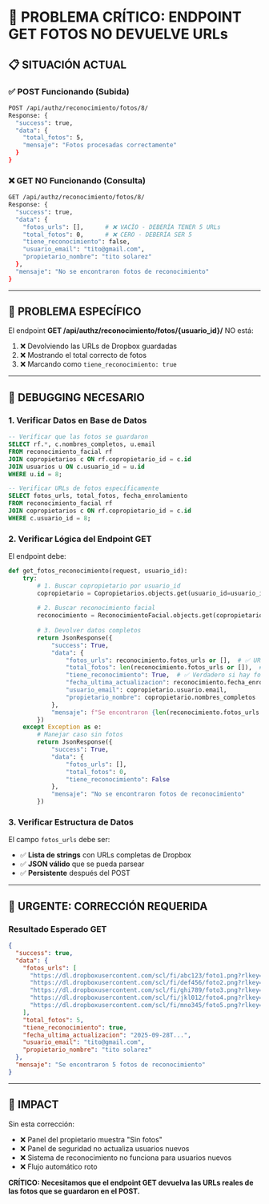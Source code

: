 # 🚨 PROBLEMA CRÍTICO: ENDPOINT GET FOTOS NO DEVUELVE URLs

## 📋 **SITUACIÓN ACTUAL**

### **✅ POST Funcionando (Subida)**
```bash
POST /api/authz/reconocimiento/fotos/8/
Response: {
  "success": true,
  "data": {
    "total_fotos": 5,
    "mensaje": "Fotos procesadas correctamente"
  }
}
```

### **❌ GET NO Funcionando (Consulta)**
```bash
GET /api/authz/reconocimiento/fotos/8/  
Response: {
  "success": true,
  "data": {
    "fotos_urls": [],      # ❌ VACÍO - DEBERÍA TENER 5 URLs
    "total_fotos": 0,      # ❌ CERO - DEBERÍA SER 5
    "tiene_reconocimiento": false,
    "usuario_email": "tito@gmail.com",
    "propietario_nombre": "tito solarez"
  },
  "mensaje": "No se encontraron fotos de reconocimiento"
}
```

---

## 🎯 **PROBLEMA ESPECÍFICO**

El endpoint **GET /api/authz/reconocimiento/fotos/{usuario_id}/** NO está:
1. ❌ Devolviendo las URLs de Dropbox guardadas
2. ❌ Mostrando el total correcto de fotos
3. ❌ Marcando como `tiene_reconocimiento: true`

---

## 🔧 **DEBUGGING NECESARIO**

### **1. Verificar Datos en Base de Datos**
```sql
-- Verificar que las fotos se guardaron
SELECT rf.*, c.nombres_completos, u.email 
FROM reconocimiento_facial rf
JOIN copropietarios c ON rf.copropietario_id = c.id
JOIN usuarios u ON c.usuario_id = u.id  
WHERE u.id = 8;

-- Verificar URLs de fotos específicamente
SELECT fotos_urls, total_fotos, fecha_enrolamiento
FROM reconocimiento_facial rf
JOIN copropietarios c ON rf.copropietario_id = c.id
WHERE c.usuario_id = 8;
```

### **2. Verificar Lógica del Endpoint GET**
El endpoint debe:
```python
def get_fotos_reconocimiento(request, usuario_id):
    try:
        # 1. Buscar copropietario por usuario_id
        copropietario = Copropietarios.objects.get(usuario_id=usuario_id)
        
        # 2. Buscar reconocimiento facial
        reconocimiento = ReconocimientoFacial.objects.get(copropietario=copropietario)
        
        # 3. Devolver datos completos
        return JsonResponse({
            "success": True,
            "data": {
                "fotos_urls": reconocimiento.fotos_urls or [],  # ✅ URLs reales
                "total_fotos": len(reconocimiento.fotos_urls or []),  # ✅ Conteo real
                "tiene_reconocimiento": True,  # ✅ Verdadero si hay fotos
                "fecha_ultima_actualizacion": reconocimiento.fecha_enrolamiento,
                "usuario_email": copropietario.usuario.email,
                "propietario_nombre": copropietario.nombres_completos
            },
            "mensaje": f"Se encontraron {len(reconocimiento.fotos_urls or [])} fotos"
        })
    except Exception as e:
        # Manejar caso sin fotos
        return JsonResponse({
            "success": True, 
            "data": {
                "fotos_urls": [],
                "total_fotos": 0,
                "tiene_reconocimiento": False
            },
            "mensaje": "No se encontraron fotos de reconocimiento"
        })
```

### **3. Verificar Estructura de Datos**
El campo `fotos_urls` debe ser:
- ✅ **Lista de strings** con URLs completas de Dropbox
- ✅ **JSON válido** que se pueda parsear
- ✅ **Persistente** después del POST

---

## 🚨 **URGENTE: CORRECCIÓN REQUERIDA**

### **Resultado Esperado GET**
```json
{
  "success": true,
  "data": {
    "fotos_urls": [
      "https://dl.dropboxusercontent.com/scl/fi/abc123/foto1.png?rlkey=xyz&dl=0",
      "https://dl.dropboxusercontent.com/scl/fi/def456/foto2.png?rlkey=uvw&dl=0", 
      "https://dl.dropboxusercontent.com/scl/fi/ghi789/foto3.png?rlkey=rst&dl=0",
      "https://dl.dropboxusercontent.com/scl/fi/jkl012/foto4.png?rlkey=nop&dl=0",
      "https://dl.dropboxusercontent.com/scl/fi/mno345/foto5.png?rlkey=qrs&dl=0"
    ],
    "total_fotos": 5,
    "tiene_reconocimiento": true,
    "fecha_ultima_actualizacion": "2025-09-28T...",
    "usuario_email": "tito@gmail.com",
    "propietario_nombre": "tito solarez"
  },
  "mensaje": "Se encontraron 5 fotos de reconocimiento"
}
```

---

## 🎯 **IMPACT**

Sin esta corrección:
- ❌ Panel del propietario muestra "Sin fotos" 
- ❌ Panel de seguridad no actualiza usuarios nuevos
- ❌ Sistema de reconocimiento no funciona para usuarios nuevos
- ❌ Flujo automático roto

**CRÍTICO: Necesitamos que el endpoint GET devuelva las URLs reales de las fotos que se guardaron en el POST.**